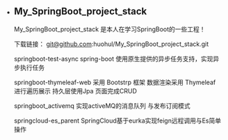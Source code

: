 * ## My_SpringBoot_project_stack

  My_SpringBoot_project_stack 是本人在学习SpringBoot的一些工程！

  下载链接： git@github.com:huohul/My_SpringBoot_project_stack.git
  
    springboot-test-async    spring-boot 使用原生提供的异步任务支持，实现异步执行任务
   
    springboot-thymeleaf-web 采用 Bootstrp 框架 数据渲染采用 Thymeleaf 进行遍历展示 持久层使用Jpa 页面完成CRUD
    
    springboot_activemq      实现activeMQ的消息队列 与发布订阅模式

    springcloud-es_parent    SpringCloud基于eurka​​实现feign远程调用与Es简单操作
